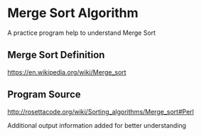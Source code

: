 # Merge Sort Algorithm
A practice program help to understand Merge Sort

## Merge Sort Definition
https://en.wikipedia.org/wiki/Merge_sort

## Program Source
http://rosettacode.org/wiki/Sorting_algorithms/Merge_sort#Perl

Additional output information added for better understanding
